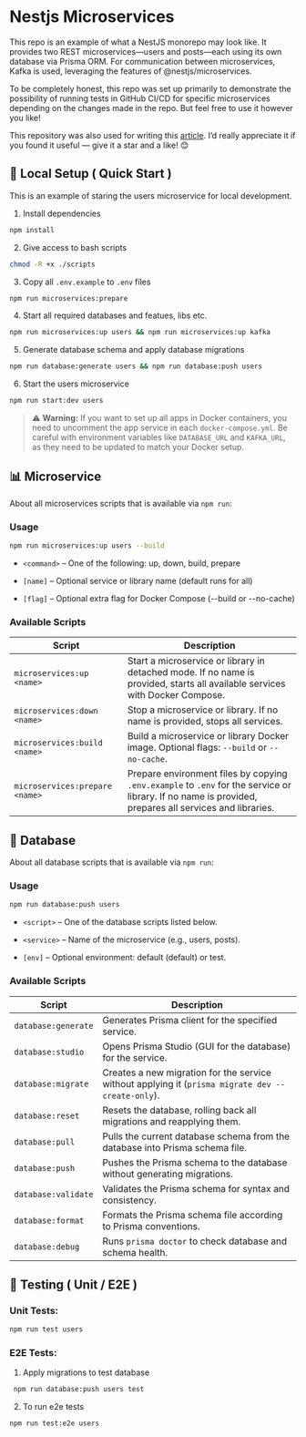 # Nestjs Microservices

This repo is an example of what a NestJS monorepo may look like. It provides two REST microservices—users and posts—each using its own database via Prisma ORM. For communication between microservices, Kafka is used, leveraging the features of @nestjs/microservices.

To be completely honest, this repo was set up primarily to demonstrate the possibility of running tests in GitHub CI/CD for specific microservices depending on the changes made in the repo. But feel free to use it however you like!

This repository was also used for writing this [article](https://dev.to/cookiemonsterdev/nestjs-microservices-monorepo-setup-testing-and-containerization-4abb). I’d really appreciate it if you found it useful — give it a star and a like! 😊

## 🚀 Local Setup ( Quick Start )

This is an example of staring the users microservice for local development.

1. Install dependencies

```bash
npm install
```

2. Give access to bash scripts

```bash
chmod -R +x ./scripts
```

3. Copy all `.env.example` to `.env` files

```bash
npm run microservices:prepare
```

4. Start all required databases and featues, libs etc.

```bash
npm run microservices:up users && npm run microservices:up kafka
```

5. Generate database schema and apply database migrations

```bash
npm run database:generate users && npm run database:push users
```

6. Start the users microservice

```bash
npm run start:dev users
```

> ⚠️ **Warning:** If you want to set up all apps in Docker containers, you need to uncomment the app service in each `docker-compose.yml`. Be careful with environment variables like `DATABASE_URL` and `KAFKA_URL`, as they need to be updated to match your Docker setup.

## 📊 Microservice

About all microservices scripts that is available via `npm run`:

### Usage

```bash
npm run microservices:up users --build
```

- `<command>` – One of the following: up, down, build, prepare

- `[name]` – Optional service or library name (default runs for all)

- `[flag]` – Optional extra flag for Docker Compose (--build or --no-cache)

### Available Scripts

| Script                         | Description                                                                                                                                            |
| ------------------------------ | ------------------------------------------------------------------------------------------------------------------------------------------------------ |
| `microservices:up <name>`      | Start a microservice or library in detached mode. If no name is provided, starts all available services with Docker Compose.                           |
| `microservices:down <name>`    | Stop a microservice or library. If no name is provided, stops all services.                                                                            |
| `microservices:build <name>`   | Build a microservice or library Docker image. Optional flags: `--build` or `--no-cache`.                                                               |
| `microservices:prepare <name>` | Prepare environment files by copying `.env.example` to `.env` for the service or library. If no name is provided, prepares all services and libraries. |

## 📖 Database

About all database scripts that is available via `npm run`:

### Usage

```bash
npm run database:push users
```

- `<script>` – One of the database scripts listed below.

- `<service>` – Name of the microservice (e.g., users, posts).

- `[env]` – Optional environment: default (default) or test.

### Available Scripts

| Script              | Description                                                                                       |
| ------------------- | ------------------------------------------------------------------------------------------------- |
| `database:generate` | Generates Prisma client for the specified service.                                                |
| `database:studio`   | Opens Prisma Studio (GUI for the database) for the service.                                       |
| `database:migrate`  | Creates a new migration for the service without applying it (`prisma migrate dev --create-only`). |
| `database:reset`    | Resets the database, rolling back all migrations and reapplying them.                             |
| `database:pull`     | Pulls the current database schema from the database into Prisma schema file.                      |
| `database:push`     | Pushes the Prisma schema to the database without generating migrations.                           |
| `database:validate` | Validates the Prisma schema for syntax and consistency.                                           |
| `database:format`   | Formats the Prisma schema file according to Prisma conventions.                                   |
| `database:debug`    | Runs `prisma doctor` to check database and schema health.                                         |

## 🧪 Testing ( Unit / E2E )

### Unit Tests:

```bash
npm run test users
```

### E2E Tests:

1. Apply migrations to test database

```bash
 npm run database:push users test
```

2. To run e2e tests

```bash
npm run test:e2e users
```
